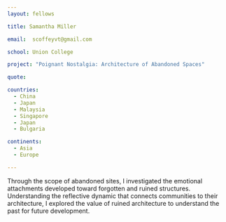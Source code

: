```yaml
---
layout: fellows

title: Samantha Miller

email:  scoffeyvt@gmail.com

school: Union College

project: "Poignant Nostalgia: Architecture of Abandoned Spaces"

quote: 

countries:
  - China
  - Japan
  - Malaysia
  - Singapore
  - Japan
  - Bulgaria

continents:
  - Asia
  - Europe

---
```


Through the scope of abandoned sites, I investigated the emotional attachments developed toward forgotten and ruined structures. Understanding the reflective dynamic that connects communities to their architecture, I explored the value of ruined architecture to understand the past for future development.